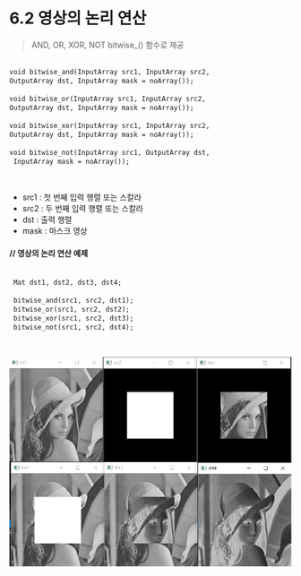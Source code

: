 6.2 영상의 논리 연산
=============================
> AND, OR, XOR, NOT
> bitwise_() 함수로 제공
<pre>
<code>
void bitwise_and(InputArray src1, InputArray src2,
OutputArray dst, InputArray mask = noArray());

void bitwise_or(InputArray src1, InputArray src2,
OutputArray dst, InputArray mask = noArray());

void bitwise_xor(InputArray src1, InputArray src2,
OutputArray dst, InputArray mask = noArray());

void bitwise_not(InputArray src1, OutputArray dst,
 InputArray mask = noArray());
 </code>
 </pre>
 * src1 : 첫 번째 입력 행렬 또는 스칼라
 * src2 : 두 번째 입력 행렬 또는 스칼라
 * dst : 출력 행렬
 * mask : 마스크 영상


 #### // 영상의 논리 연산 예제
 <pre>
 <code>
 Mat dst1, dst2, dst3, dst4;

 bitwise_and(src1, src2, dst1);
 bitwise_or(src1, src2, dst2);
 bitwise_xor(src1, src2, dst3);
 bitwise_not(src1, src2, dst4);
 </code>
 </pre>
 ![Alt text](https://github.com/kvmii/opencv/blob/main/operation/logical.png?raw=true)
